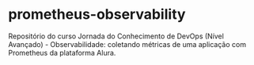 # prometheus-observability
Repositório do curso Jornada do Conhecimento de DevOps (Nível Avançado) - Observabilidade: coletando métricas de uma aplicação com Prometheus da plataforma Alura.
